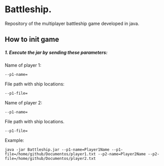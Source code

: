# Battleship.
Repository of the multiplayer battleship game developed in java.

## How to init game

##### 1. Execute the jar by sending these parameters:
   Name of player 1:

    --p1-name=
    
   File path with ship locations:        
    
    --p1-file=
   Name of player 2:

    --p1-name=
    
   File path with ship locations.        
    
    --p1-file=
   
Example:
 
    java -jar Battleship.jar --p1-name=Player1Name --p1-file=/home/github/Documentos/player1.txt --p2-name=Player2Name --p2-file=/home/github/Documentos/player2.txt
